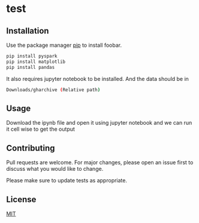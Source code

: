 # test



## Installation

Use the package manager [pip](https://pip.pypa.io/en/stable/) to install foobar.

```bash
pip install pyspark
pip install matplotlib
pip install pandas
```

It also requires jupyter notebook to be installed. And the data should be in 
```bash
Downloads/gharchive (Relative path)
```

## Usage

Download the ipynb file and open it using jupyter notebook and we can run it cell wise to get the output

## Contributing
Pull requests are welcome. For major changes, please open an issue first to discuss what you would like to change.

Please make sure to update tests as appropriate.

## License
[MIT](https://choosealicense.com/licenses/mit/)
